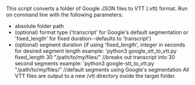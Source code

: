 This script converts a folder of Google JSON files to VTT (.vtt) format. Run on 
command line with the following parameters:
- absolute folder path
- (optional) format type ('transcript' for Google's default segmentation or 'fixed_length' for fixed duration--defaults to 'transcript')
- (optional) segment duration (if using 'fixed_length', integer in seconds for desired segment length
example: 'python3 google_stt_to_vtt.py fixed_length 30 "/path/to/my/files/" //breaks out transcript into 30 second segments
example: 'python3 google-stt_to_vtt.py "/path/to/my/files/" //default segments using Google's segmentation
All VTT files are output to a new /vtt directory inside the target folder.
